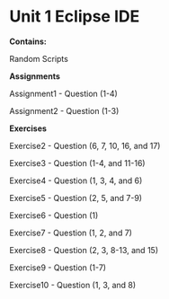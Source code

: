 # Unit 1 Eclipse IDE

**Contains:**

Random Scripts

**Assignments**

Assignment1 - Question (1-4)

Assignment2 - Question (1-3)

**Exercises**

Exercise2 - Question (6, 7, 10, 16, and 17)

Exercise3 - Question (1-4, and 11-16)

Exercise4 - Question (1, 3, 4, and 6)

Exercise5 - Question (2, 5, and 7-9)

Exercise6 - Question (1)

Exercise7 - Question (1, 2, and 7)

Exercise8 - Question (2, 3, 8-13, and 15)

Exercise9 - Question (1-7)

Exercise10 - Question (1, 3, and 8)